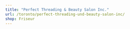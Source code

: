 ```yaml
---
title: "Perfect Threading & Beauty Salon Inc."
url: /toronto/perfect-threading-und-beauty-salon-inc/
shop: Friseur
---
```

